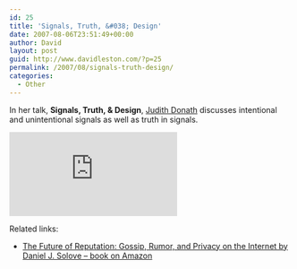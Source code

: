 ```yaml
---
id: 25
title: 'Signals, Truth, &#038; Design'
date: 2007-08-06T23:51:49+00:00
author: David
layout: post
guid: http://www.davidleston.com/?p=25
permalink: /2007/08/signals-truth-design/
categories:
  - Other
---
```

In her talk, **Signals, Truth, & Design**, [Judith Donath](https://en.wikipedia.org/wiki/Judith_Donath "biography on Wikipedia") discusses intentional and unintentional signals as well as truth in signals.

<iframe src="https://www.youtube.com/embed/WOCoFa8qxjY" frameborder="0" allowfullscreen></iframe>

Related links:

  * [The Future of Reputation: Gossip, Rumor, and Privacy on the Internet by Daniel J. Solove &#8211; book on Amazon](http://www.amazon.com/gp/product/0300124988?ie=UTF8&tag=davidleston-20&linkCode=as2&camp=1789&creative=9325&creativeASIN=0300124988)